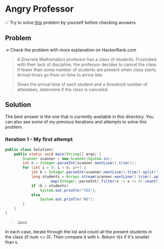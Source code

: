 # Angry Professor

✅ Try to solve [this](https://www.hackerrank.com/challenges/angry-professor/problem?isFullScreen=true) problem by yourself before checking answers.

## Problem

-> Check the problem with more explanation on HackerRank.com

> A Discrete Mathematics professor has a class of students. Frustrated with their lack of discipline, the professor decides to cancel the class if fewer than some number of students are present when class starts. Arrival times go from on time to arrive late.
>
> Given the arrival time of each student and a threshold number of attendees, determine if the class is canceled.

## Solution

The best answer is the one that is currently available in this directory. You can also see some of my previous iterations and attempts to solve this problem.

### Iteration 1 - My first attempt

```java
public class Solution{
    public static void main(String[] args) {
        Scanner scanner = new Scanner(System.in);
        int n = Integer.parseInt(scanner.nextLine().trim());
        for (int i = 0; i < n; i++) {
            int k = Integer.parseInt(scanner.nextLine().trim().split(" ")[1]);
            long students = Arrays.stream(scanner.nextLine().trim().split(" "))
                    .map(Integer::parseInt).filter(x -> x <= 0).count();
            if (k > students)
                System.out.println("YES");
            else
                System.out.println("NO");
        }
    }
}
```
> Java

In each case, iterate through the list and count all the present students in the class (if num <= 0). Then compare it with `k`. Return `YES` if it's smaller than `k`.
